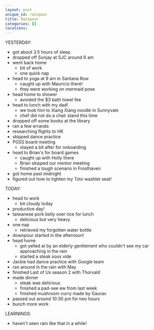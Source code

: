 ```yaml
---
layout: post
unique_id: rainpour
title: Rainpour
categories: []
locations: 
---
```


YESTERDAY:
* got about 3.5 hours of sleep
* dropped off Sunjay at SJC around 6 am
* went back home
  * bit of work
  * one quick nap
* head to yoga at 9 am in Santana Row
  * caught up with Mauricio there!
  * they were working on mermaid pose
* head home to shower
  * avoided the $3 bath towel fee
* head to lunch with my dad!
  * we took him to Xiang Xiang noodle in Sunnyvale
  * chef did not do a chair stand this time
* dropped off some books at the library
* ran a few errands
* researching flights to HK
* skipped dance practice
* PGSS board meeting
  * stayed a bit after for onboarding
* head to Brian's for board games
  * caught up with Holly there
  * Brian skipped our mentor meeting
  * finished a tough scenario in Frosthaven
* got home past midnight
* figured out how to tighten my Toto washlet seat!

TODAY:
* head to work
  * bit cloudy today
* productive day!
* taiwanese pork belly over rice for lunch
  * delicious but very heavy
* one nap
  * retrieved my forgotten water bottle
* downpour started in the afternoon!
* head home
  * got yelled at by an elderly gentlement who couldn't see my car approaching in the rain
  * started a steak sous vide
* Jackie had dance practice with Google team
* ran around in the rain with May
* finished Last of Us season 2 with Thorvald
* made dinner
  * steak was delicious
  * finished a pad-see ew from last week
  * finished mushroom curry made by Gaurav
* passed out around 10:30 pm for two hours
* bunch more work

LEARNINGS:
* haven't seen rain like that in a while!
